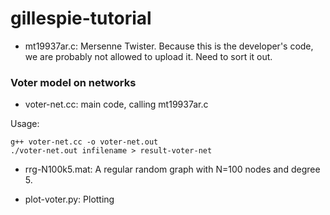# gillespie-tutorial

- mt19937ar.c: Mersenne Twister. Because this is the developer's code, we are probably not allowed to upload it. Need to sort it out.

### Voter model on networks ###
- voter-net.cc: main code, calling mt19937ar.c

Usage:
```
g++ voter-net.cc -o voter-net.out
./voter-net.out infilename > result-voter-net
```

- rrg-N100k5.mat: A regular random graph with N=100 nodes and degree 5.

- plot-voter.py: Plotting


